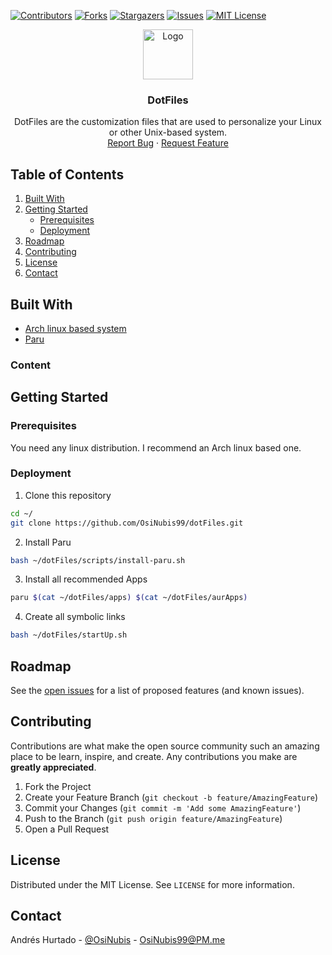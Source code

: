 [![Contributors][contributors-shield]][contributors-url]
[![Forks][forks-shield]][forks-url]
[![Stargazers][stars-shield]][stars-url]
[![Issues][issues-shield]][issues-url]
[![MIT License][license-shield]][license-url]

<!-- PROJECT LOGO -->
<p align="center">
  <a href="https://github.com/OsiNubis99/dotFiles">
    <img src="https://www.vectorlogo.zone/logos/linux/linux-icon.svg" alt="Logo" width="80" height="80">
  </a>
  <h3 align="center">DotFiles</h3>
  <p align="center">
    DotFiles are the customization files that are used to personalize your Linux or other Unix-based system.
    <br />
    <a href="https://github.com/OsiNubis99/dotFiles/issues">Report Bug</a>
    ·
    <a href="https://github.com/OsiNubis99/dotFiles/issues">Request Feature</a>
  </p>
</p>

<!-- TABLE OF CONTENTS -->

## Table of Contents

  <ol>
    <li>
      <a href="#built-with">Built With</a>
    <li>
      <a href="#getting-started">Getting Started</a>
      <ul>
        <li><a href="#prerequisites">Prerequisites</a></li>
        <li><a href="#deployment">Deployment</a></li>
      </ul>
    </li>
    <li><a href="#roadmap">Roadmap</a></li>
    <li><a href="#contributing">Contributing</a></li>
    <li><a href="#license">License</a></li>
    <li><a href="#contact">Contact</a></li>
  </ol>

<!-- ABOUT THE PROJECT -->

## Built With

- [Arch linux based system](https://archlinux.org/)
- [Paru](https://github.com/morganamilo/paru)

### Content

<!-- GETTING STARTED -->

## Getting Started

### Prerequisites

You need any linux distribution. I recommend an Arch linux based one.

### Deployment

1. Clone this repository

```sh
cd ~/
git clone https://github.com/OsiNubis99/dotFiles.git
```

2. Install Paru

```sh
bash ~/dotFiles/scripts/install-paru.sh
```

3. Install all recommended Apps

```sh
paru $(cat ~/dotFiles/apps) $(cat ~/dotFiles/aurApps)
```

4. Create all symbolic links

```sh
bash ~/dotFiles/startUp.sh
```

<!-- ROADMAP -->

## Roadmap

See the [open issues](https://github.com/OsiNubis99/dotFiles/issues) for a list of proposed features (and known issues).

<!-- CONTRIBUTING -->

## Contributing

Contributions are what make the open source community such an amazing place to be learn, inspire, and create. Any contributions you make are **greatly appreciated**.

1. Fork the Project
2. Create your Feature Branch (`git checkout -b feature/AmazingFeature`)
3. Commit your Changes (`git commit -m 'Add some AmazingFeature'`)
4. Push to the Branch (`git push origin feature/AmazingFeature`)
5. Open a Pull Request

<!-- LICENSE -->

## License

Distributed under the MIT License. See `LICENSE` for more information.

<!-- CONTACT -->

## Contact

Andrés Hurtado - [@OsiNubis](https://t.me/OsiNubis99) - OsiNubis99@PM.me

<!-- MARKDOWN LINKS & IMAGES -->
<!-- https://www.markdownguide.org/basic-syntax/#reference-style-links -->

[contributors-shield]: https://img.shields.io/github/contributors/OsiNubis99/dotFiles.svg?style=for-the-badge
[contributors-url]: https://github.com/OsiNubis99/dotFiles/graphs/contributors
[forks-shield]: https://img.shields.io/github/forks/OsiNubis99/dotFiles.svg?style=for-the-badge
[forks-url]: https://github.com/OsiNubis99/dotFiles/network/members
[stars-shield]: https://img.shields.io/github/stars/OsiNubis99/dotFiles.svg?style=for-the-badge
[stars-url]: https://github.com/OsiNubis99/dotFiles/stargazers
[issues-shield]: https://img.shields.io/github/issues/OsiNubis99/dotFiles.svg?style=for-the-badge
[issues-url]: https://github.com/OsiNubis99/dotFiles/issues
[license-shield]: https://img.shields.io/github/license/OsiNubis99/dotFiles.svg?style=for-the-badge
[license-url]: https://github.com/OsiNubis99/dotFiles/blob/master/LICENSE.txt
[product-screenshot]: https://telegram.org/img/t_logo.svg?1
